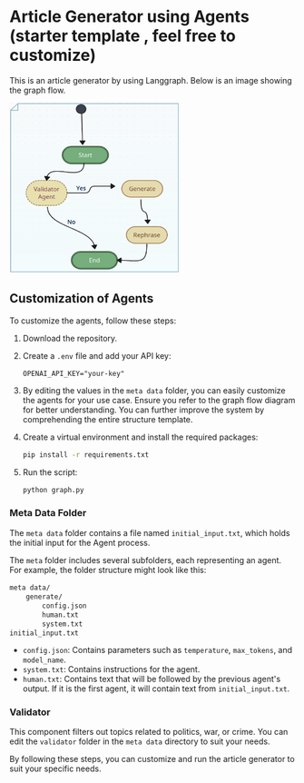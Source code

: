 # Article Generator using Agents (starter template , feel free to customize)

This is an article generator by using Langgraph. Below is an image showing the graph flow.

<img src="flow.png" width="300" height="300">

## Customization of Agents

To customize the agents, follow these steps:

1. Download the repository.
2. Create a `.env` file and add your API key:
    ```plaintext
    OPENAI_API_KEY="your-key"
    ```
3. By editing the values in the `meta data` folder, you can easily customize the agents for your use case. Ensure you refer to the graph flow diagram for better understanding. You can further improve the system by comprehending the entire structure template.

4. Create a virtual environment and install the required packages:
    ```sh
    pip install -r requirements.txt
    ```
5. Run the script:
    ```sh
    python graph.py
    ```

### Meta Data Folder

The `meta data` folder contains a file named `initial_input.txt`, which holds the initial input for the Agent process.

The `meta` folder includes several subfolders, each representing an agent. For example, the folder structure might look like this:
```
meta data/
    generate/
        config.json
        human.txt
        system.txt
initial_input.txt
```

- `config.json`: Contains parameters such as `temperature`, `max_tokens`, and `model_name`.
- `system.txt`: Contains instructions for the agent.
- `human.txt`: Contains text that will be followed by the previous agent's output. If it is the first agent, it will contain text from `initial_input.txt`.

### Validator

This component filters out topics related to politics, war, or crime. You can edit the `validator` folder in the `meta data` directory to suit your needs.

By following these steps, you can customize and run the article generator to suit your specific needs.

